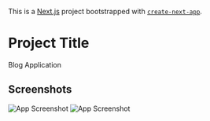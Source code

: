 This is a [Next.js](https://nextjs.org/) project bootstrapped with [`create-next-app`](https://github.com/vercel/next.js/tree/canary/packages/create-next-app).

# Project Title

Blog Application

## Screenshots

![App Screenshot](https://i.postimg.cc/QCGSjL7b/frontend.png)
![App Screenshot](https://i.postimg.cc/25cPYtQc/f2.png)


